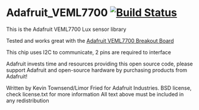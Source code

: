 Adafruit_VEML7700 [![Build Status](https://travis-ci.com/adafruit/Adafruit_VEML7700.svg?branch=master)](https://travis-ci.com/adafruit/Adafruit_VEML7700)
================

This is the Adafruit VEML7700 Lux sensor library

Tested and works great with the [Adafruit VEML7700 Breakout Board](http://www.adafruit.com/)

This chip uses I2C to communicate, 2 pins are required to interface

Adafruit invests time and resources providing this open source code,
please support Adafruit and open-source hardware by purchasing
products from Adafruit!

Written by Kevin Townsend/Limor Fried for Adafruit Industries.
BSD license, check license.txt for more information
All text above must be included in any redistribution
